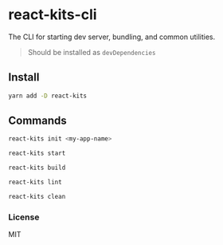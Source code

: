 # react-kits-cli

The CLI for starting dev server, bundling, and common utilities.

> Should be installed as `devDependencies`

## Install

```sh
yarn add -D react-kits
```

## Commands

```sh
react-kits init <my-app-name>

react-kits start

react-kits build

react-kits lint

react-kits clean
```

### License

MIT
